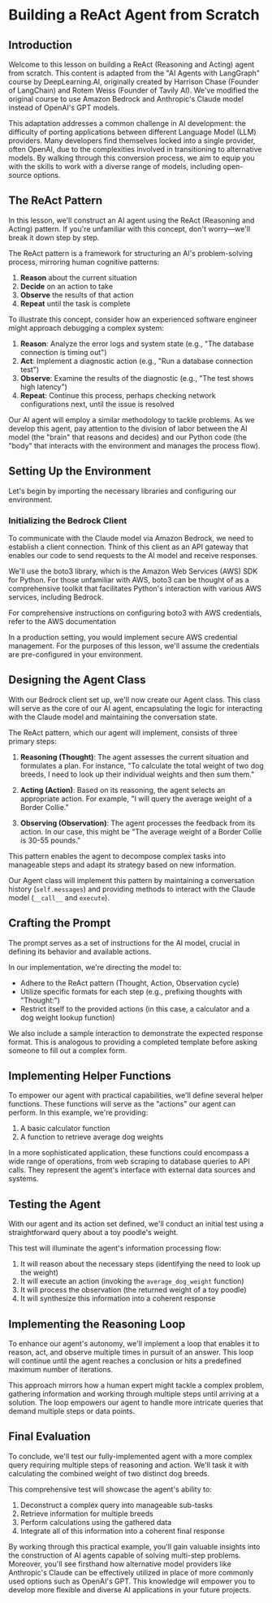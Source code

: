 # Building a ReAct Agent from Scratch

## Introduction

Welcome to this lesson on building a ReAct (Reasoning and Acting) agent from scratch. This content is adapted from the "AI Agents with LangGraph" course by DeepLearning.AI, originally created by Harrison Chase (Founder of LangChain) and Rotem Weiss (Founder of Tavily AI). We've modified the original course to use Amazon Bedrock and Anthropic's Claude model instead of OpenAI's GPT models.

This adaptation addresses a common challenge in AI development: the difficulty of porting applications between different Language Model (LLM) providers. Many developers find themselves locked into a single provider, often OpenAI, due to the complexities involved in transitioning to alternative models. By walking through this conversion process, we aim to equip you with the skills to work with a diverse range of models, including open-source options.

## The ReAct Pattern

In this lesson, we'll construct an AI agent using the ReAct (Reasoning and Acting) pattern. If you're unfamiliar with this concept, don't worry—we'll break it down step by step.

The ReAct pattern is a framework for structuring an AI's problem-solving process, mirroring human cognitive patterns:

1. **Reason** about the current situation
2. **Decide** on an action to take
3. **Observe** the results of that action
4. **Repeat** until the task is complete

To illustrate this concept, consider how an experienced software engineer might approach debugging a complex system:

1. **Reason**: Analyze the error logs and system state (e.g., "The database connection is timing out")
2. **Act**: Implement a diagnostic action (e.g., "Run a database connection test")
3. **Observe**: Examine the results of the diagnostic (e.g., "The test shows high latency")
4. **Repeat**: Continue this process, perhaps checking network configurations next, until the issue is resolved

Our AI agent will employ a similar methodology to tackle problems. As we develop this agent, pay attention to the division of labor between the AI model (the "brain" that reasons and decides) and our Python code (the "body" that interacts with the environment and manages the process flow).

## Setting Up the Environment

Let's begin by importing the necessary libraries and configuring our environment.

### Initializing the Bedrock Client

To communicate with the Claude model via Amazon Bedrock, we need to establish a client connection. Think of this client as an API gateway that enables our code to send requests to the AI model and receive responses.

We'll use the boto3 library, which is the Amazon Web Services (AWS) SDK for Python. For those unfamiliar with AWS, boto3 can be thought of as a comprehensive toolkit that facilitates Python's interaction with various AWS services, including Bedrock.

<link>For comprehensive instructions on configuring boto3 with AWS credentials, refer to the AWS documentation</link>

In a production setting, you would implement secure AWS credential management. For the purposes of this lesson, we'll assume the credentials are pre-configured in your environment.

## Designing the Agent Class

With our Bedrock client set up, we'll now create our Agent class. This class will serve as the core of our AI agent, encapsulating the logic for interacting with the Claude model and maintaining the conversation state.

The ReAct pattern, which our agent will implement, consists of three primary steps:

1. **Reasoning (Thought)**: The agent assesses the current situation and formulates a plan. For instance, "To calculate the total weight of two dog breeds, I need to look up their individual weights and then sum them."

2. **Acting (Action)**: Based on its reasoning, the agent selects an appropriate action. For example, "I will query the average weight of a Border Collie."

3. **Observing (Observation)**: The agent processes the feedback from its action. In our case, this might be "The average weight of a Border Collie is 30-55 pounds."

This pattern enables the agent to decompose complex tasks into manageable steps and adapt its strategy based on new information.

Our Agent class will implement this pattern by maintaining a conversation history (`self.messages`) and providing methods to interact with the Claude model (`__call__` and `execute`).

## Crafting the Prompt

The prompt serves as a set of instructions for the AI model, crucial in defining its behavior and available actions. 

In our implementation, we're directing the model to:

- Adhere to the ReAct pattern (Thought, Action, Observation cycle)
- Utilize specific formats for each step (e.g., prefixing thoughts with "Thought:")
- Restrict itself to the provided actions (in this case, a calculator and a dog weight lookup function)

We also include a sample interaction to demonstrate the expected response format. This is analogous to providing a completed template before asking someone to fill out a complex form.

## Implementing Helper Functions

To empower our agent with practical capabilities, we'll define several helper functions. These functions will serve as the "actions" our agent can perform. In this example, we're providing:

1. A basic calculator function
2. A function to retrieve average dog weights

In a more sophisticated application, these functions could encompass a wide range of operations, from web scraping to database queries to API calls. They represent the agent's interface with external data sources and systems.

## Testing the Agent

With our agent and its action set defined, we'll conduct an initial test using a straightforward query about a toy poodle's weight.

This test will illuminate the agent's information processing flow:

1. It will reason about the necessary steps (identifying the need to look up the weight)
2. It will execute an action (invoking the `average_dog_weight` function)
3. It will process the observation (the returned weight of a toy poodle)
4. It will synthesize this information into a coherent response

## Implementing the Reasoning Loop

To enhance our agent's autonomy, we'll implement a loop that enables it to reason, act, and observe multiple times in pursuit of an answer. This loop will continue until the agent reaches a conclusion or hits a predefined maximum number of iterations.

This approach mirrors how a human expert might tackle a complex problem, gathering information and working through multiple steps until arriving at a solution. The loop empowers our agent to handle more intricate queries that demand multiple steps or data points.

## Final Evaluation

To conclude, we'll test our fully-implemented agent with a more complex query requiring multiple steps of reasoning and action. We'll task it with calculating the combined weight of two distinct dog breeds.

This comprehensive test will showcase the agent's ability to:

1. Deconstruct a complex query into manageable sub-tasks
2. Retrieve information for multiple breeds
3. Perform calculations using the gathered data
4. Integrate all of this information into a coherent final response

By working through this practical example, you'll gain valuable insights into the construction of AI agents capable of solving multi-step problems. Moreover, you'll see firsthand how alternative model providers like Anthropic's Claude can be effectively utilized in place of more commonly used options such as OpenAI's GPT. This knowledge will empower you to develop more flexible and diverse AI applications in your future projects.

